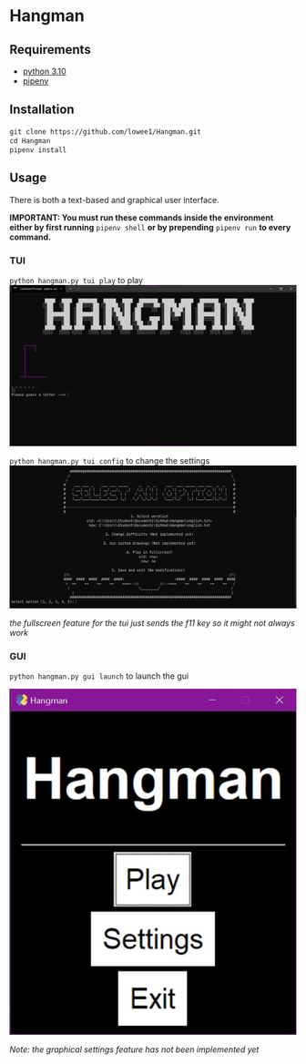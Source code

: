 # Hangman

## Requirements
- [python 3.10](https://www.python.org/downloads/release/python-3100rc1/)
- [pipenv](https://pypi.org/project/pipenv/)

## Installation
```
git clone https://github.com/lowee1/Hangman.git
cd Hangman
pipenv install
```

## Usage
There is both a text-based and graphical user interface.

**IMPORTANT: You must run these commands inside the environment either by first running** `pipenv shell` **or by prepending** `pipenv run` **to every command.**

### TUI
`python hangman.py tui play` to play
![tui play](https://github.com/lowee1/Hangman/blob/master/tui-play.jpg?raw=true)

`python hangman.py tui config` to change the settings
![tui config](https://github.com/lowee1/Hangman/blob/master/tui-config.jpg?raw=true)

_the fullscreen feature for the tui just sends the f11 key so it might not always work_

### GUI
`python hangman.py gui launch` to launch the gui

![gui menu](https://github.com/lowee1/Hangman/blob/master/gui-menu.jpg?raw=true)

_Note: the graphical settings feature has not been implemented yet_
